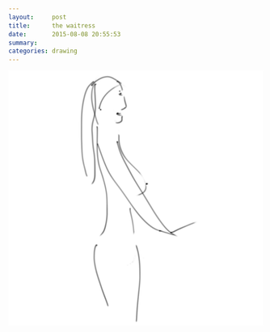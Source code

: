 ```yaml
---
layout:     post
title:      the waitress
date:       2015-08-08 20:55:53
summary:    
categories: drawing
---
```

![the waitress](/images/_diary/the-waitress.png "She is a quarter Russian.")